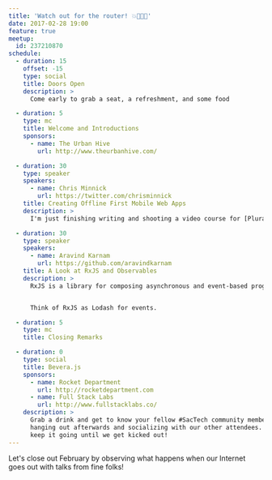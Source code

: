 ```yaml
---
title: 'Watch out for the router! 💥🏃💨👀'
date: 2017-02-28 19:00
feature: true
meetup:
  id: 237210870
schedule:
  - duration: 15
    offset: -15
    type: social
    title: Doors Open
    description: >
      Come early to grab a seat, a refreshment, and some food

  - duration: 5
    type: mc
    title: Welcome and Introductions
    sponsors:
      - name: The Urban Hive
        url: http://www.theurbanhive.com/

  - duration: 30
    type: speaker
    speakers:
      - name: Chris Minnick
        url: https://twitter.com/chrisminnick
    title: Creating Offline First Mobile Web Apps
    description: >
      I'm just finishing writing and shooting a video course for [Pluralsight](https://www.pluralsight.com/) about offline first mobile web apps and I'd like to come and talk about the idea of offline first and some of the things I learned and used while shooting this course, including IndexedDb, Service Workers, and lots of JavaScript trickery.

  - duration: 30
    type: speaker
    speakers:
      - name: Aravind Karnam
        url: https://github.com/aravindkarnam
    title: A Look at RxJS and Observables
    description: >
      RxJS is a library for composing asynchronous and event-based programs by using observable sequences.


      Think of RxJS as Lodash for events.

  - duration: 5
    type: mc
    title: Closing Remarks

  - duration: 0
    type: social
    title: Bevera.js
    sponsors:
      - name: Rocket Department
        url: http://rocketdepartment.com
      - name: Full Stack Labs
        url: http://www.fullstacklabs.co/
    description: >
      Grab a drink and get to know your fellow #SacTech community members by
      hanging out afterwards and socializing with our other attendees. We'll
      keep it going until we get kicked out!
---
```


Let's close out February by observing what happens when our Internet goes out with talks from fine folks!
